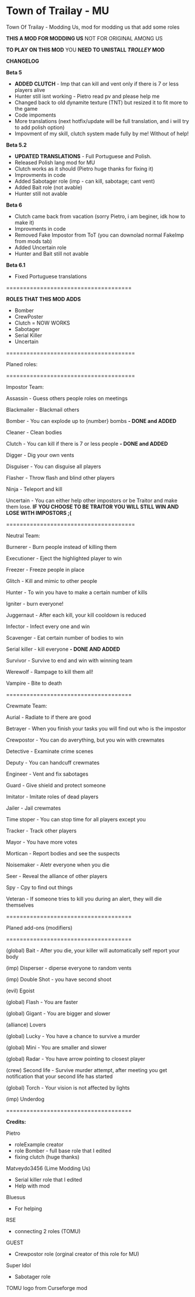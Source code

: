 # Town of Trailay - MU
Town Of Trailay - Modding Us, mod for modding us that add some roles


**THIS A MOD FOR MODDING US**
NOT FOR ORIGINAL AMONG US

**TO PLAY ON THIS MOD** YOU **NEED TO UNISTALL *__TROLLEY__* MOD**

**CHANGELOG**

**Beta 5**

- **ADDED CLUTCH** - Imp that can kill and vent only if there is 7 or less players alive
- Hunter still isnt working - Pietro read pv and please help me
- Changed back to old dynamite texture (TNT) but resized it to fit more to the game
- Code impoments
- More translations (next hotfix/update will be full translation, and i will try to add polish option)
- Impovment of my skill, clutch system made fully by me! Without of help!

**Beta 5.2**
- **UPDATED TRANSLATIONS** - Full Portuguese and Polish.
- Released Polish lang mod for MU
- Clutch works as it should (Pietro huge thanks for fixing it)
- Improvments in code
- Added Sabotager role (imp - can kill, sabotage; cant vent)
- Added Bait role (not avable)
- Hunter still not avable

**Beta 6**
- Clutch came back from vacation (sorry Pietro, i am beginer, idk how to make it)
- Improvments in code
- Removed Fake Impostor from ToT (you can downolad normal FakeImp from mods tab)
- Added Uncertain role
- Hunter and Bait still not avable

**Beta 6.1**
- Fixed Portuguese translations

=====================================

**ROLES THAT THIS MOD ADDS**
- Bomber
- CrewPoster
- Clutch = NOW WORKS
- Sabotager
- Serial Killer
- Uncertain

======================================

Planed roles:

======================================

Impostor Team:

Assassin - Guess others people roles on meetings

Blackmailer - Blackmail others

Bomber - You can explode up to {number} bombs **- DONE and ADDED**

Cleaner - Clean bodies

Clutch - You can kill if there is 7 or less people **- DONE and ADDED**

Digger - Dig your own vents

Disguiser - You can disguise all players

Flasher - Throw flash and blind other players

Ninja - Teleport and kill

Uncertain - You can either help other impostors or be Traitor and make them lose.
**IF YOU CHOOSE TO BE TRAITOR YOU WILL STILL WIN AND LOSE WITH IMPOSTORS ;(**

======================================

Neutral Team:

Burnerer - Burn people instead of killing them

Executioner - Eject the highlighted player to win

Freezer - Freeze people in place

Glitch - Kill and mimic to other people

Hunter - To win you have to make a certain number of kills

Igniter - burn everyone!

Juggernaut - After each kill, your kill cooldown is reduced

Infector - Infect every one and win

Scavenger - Eat certain number of bodies to win

Serial killer - kill everyone **- DONE AND ADDED**

Survivor - Survive to end and win with winning team

Werewolf - Rampage to kill them all!

Vampire - Bite to death

=====================================

Crewmate Team:

Aurial - Radiate to if there are good

Betrayer - When you finish your tasks you will find out who is the impostor

Crewpostor - You can do averything, but you win with crewmates

Detective - Examinate crime scenes

Deputy - You can handcuff crewmates

Engineer - Vent and fix sabotages

Guard - Give shield and protect someone

Imitator - Imitate roles of dead players

Jailer - Jail crewmates

Time stoper - You can stop time for all players except you

Tracker - Track other players

Mayor - You have more votes

Mortican - Report bodies and see the suspects

Noisemaker - Aletr everyone when you die

Seer - Reveal the alliance of other players

Spy - Cpy to find out things

Veteran - If someone tries to kill you during an alert, they will die themselves

=====================================

Planed add-ons (modifiers)

=====================================

(global) Bait - After you die, your killer will automatically self report your body

(imp) Disperser - diperse everyone to random vents

(imp) Double Shot - you have second shoot

(evil) Egoist

(global) Flash - You are faster

(global) Gigant - You are bigger and slower

(alliance) Lovers

(global) Lucky - You have a chance to survive a murder

(global) Mini - You are smaller and slower

(global) Radar - You have arrow pointing to closest player

(crew) Second life - Survive murder attempt, after meeting you get notification that your second life has started

(global) Torch - Your vision is not affected by lights

(imp) Underdog

=====================================

**Credits:**

Pietro
- roleExample creator
- role Bomber - full base role that I edited
- fixing clutch (huge thanks)

Matveydo3456 (Lime Modding Us)
- Serial killer role that I edited
- Help with mod

Bluesus
- For helping

RSE
- connecting 2 roles (TOMU)

GUEST
- Crewpostor role (orginal creator of this role for MU)

Super Idol
- Sabotager role

TOMU logo from Curseforge mod
